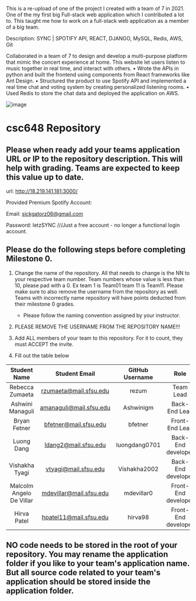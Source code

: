 



This is a re-upload of one of the project I created with a team of 7 in 2021.
One of the my first big Full-stack web application which I contributed a lot to.
This taught me how to work on a full-stack web application as a member of a big team.

Description:
SYNC | SPOTIFY API, REACT, DJANGO, MySQL, Redis, AWS, Git 

Collaborated in a team of 7 to design and develop a multi-purpose platform that mimic the concert experience at
home. This website let users listen to music together in real time, and interact with others.
• Wrote the APIs in python and built the frontend using components from React frameworks like Ant Design.
• Structured the product to use Spotify API and implemented a real time chat and voting system by creating
personalized listening rooms.
• Used Redis to store the chat data and deployed the application on AWS.




![image](https://github.com/luongkhdang/SYNC-2021-SFSU/assets/173588546/5e0d7e57-d107-4c5f-ac79-43403ee9c915)







# csc648 Repository

## Please when ready add your teams application URL or IP to the repository description. This will help with grading. Teams are expected to keep this value up to date.

url: http://18.219.141.181:3000/

Provided Premium Spotify Account: 

Email: sickgatorz06@gmail.com

Password: letzSYNC ///Just a free account - no longer a functional login account.

## Please do the following steps before completing Milestone 0.
1. Change the name of the repository. All that needs to change is the NN to your respective team number. Team numbers whose value is less than 10, please pad with a 0. Ex team 1 is Team01 team 11 is Team11. Please make sure to also remove the username from the repository as well. Teams with incorrectly name repository will have points deducted from their milestone 0 grades.
      - Please follow the naming convention assigned by your instructor.

1. PLEASE REMOVE THE USERNAME FROM THE REPOSITORY NAME!!!

2. Add ALL members of your team to this repository. For it to count, they must ACCEPT the invite.

3. Fill out the table below


| Student Name | Student Email | GitHub Username | Role |
|    :---:     |     :---:     |     :---:       |   :---:   |
| Rebecca Zumaeta      |  rzumaeta@mail.sfsu.edu         |     rezum            | Team Lead|
| Ashwini Managuli      |  amanaguli@mail.sfsu.edu        |     Ashwinigm            | Back-End Lead|
| Bryan Fetner      |  bfetner@mail.sfsu.edu          |     bfetner            | Front-End Lead |
| Luong Dang    |  ldang2@mail.sfsu.edu           |     luongdang0701         | Back-End developer |
| Vishakha Tyagi      |  vtyagi@mail.sfsu.edu           |     Vishakha2002            | Back-End developer |
| Malcolm Angelo De Villar      |  mdevillar@mail.sfsu.edu        |     mdevillar0            | Front-End developer |
| Hirva Patel | hpatel11@mail.sfsu.edu | hirva98 | Front-End developer |

## NO code needs to be stored in the root of your repository. You may rename the application folder if you like to your team's application name. But all source code related to your team's application should be stored inside the application folder.
